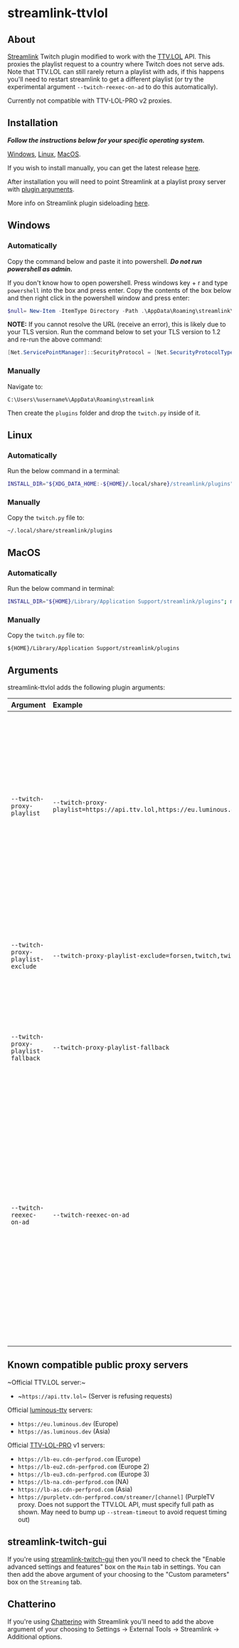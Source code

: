 # streamlink-ttvlol
## About

[Streamlink](https://streamlink.github.io) Twitch plugin modified to work with the [TTV.LOL](https://github.com/TTV-LOL/extensions) API. This proxies the playlist request to a country where Twitch does not serve ads. Note that TTV.LOL can still rarely return a playlist with ads, if this happens you'll need to restart streamlink to get a different playlist (or try the experimental argument `--twitch-reexec-on-ad` to do this automatically).

Currently not compatible with TTV-LOL-PRO v2 proxies.

## Installation
***Follow the instructions below for your specific operating system.***

[Windows](#windows), [Linux](#linux), [MacOS](#macos).

If you wish to install manually, you can get the latest release [here](https://github.com/2bc4/streamlink-ttvlol/releases/latest/download/twitch.py).

After installation you will need to point Streamlink at a playlist proxy server with [plugin arguments](#arguments).

More info on Streamlink plugin sideloading [here](https://streamlink.github.io/latest/cli/plugin-sideloading.html).

## Windows
### Automatically

Copy the command below and paste it into powershell. ***Do not run powershell as admin.*** 

If you don't know how to open powershell. Press windows key + r and type `powershell` into the box and press enter. Copy the contents of the box below and then right click in the powershell window and press enter:

```powershell
$null= New-Item -ItemType Directory -Path .\AppData\Roaming\streamlink\plugins -Force; iwr -Uri 'https://github.com/2bc4/streamlink-ttvlol/releases/latest/download/twitch.py' -OutFile .\AppData\Roaming\streamlink\plugins\twitch.py

```

**NOTE:** If you cannot resolve the URL (receive an error), this is likely due to your TLS version. Run the command below to set your TLS version to 1.2 and re-run the above command:

```powershell
[Net.ServicePointManager]::SecurityProtocol = [Net.SecurityProtocolType]::Tls12
```

### Manually
Navigate to:

```
C:\Users\%username%\AppData\Roaming\streamlink
```

Then create the `plugins` folder and drop the `twitch.py` inside of it.

## Linux
### Automatically

Run the below command in a terminal:

```sh
INSTALL_DIR="${XDG_DATA_HOME:-${HOME}/.local/share}/streamlink/plugins"; mkdir -p "$INSTALL_DIR"; curl -L -o "$INSTALL_DIR"/twitch.py 'https://github.com/2bc4/streamlink-ttvlol/releases/latest/download/twitch.py'
```

### Manually
Copy the `twitch.py` file to:

```
~/.local/share/streamlink/plugins
```

## MacOS
### Automatically

Run the below command in terminal:

```sh
INSTALL_DIR="${HOME}/Library/Application Support/streamlink/plugins"; mkdir -p "$INSTALL_DIR"; curl -L -o "$INSTALL_DIR"/twitch.py 'https://github.com/2bc4/streamlink-ttvlol/releases/latest/download/twitch.py'
```

### Manually
Copy the `twitch.py` file to:

```
${HOME}/Library/Application Support/streamlink/plugins
```

## Arguments
streamlink-ttvlol adds the following plugin arguments:

|Argument                                |Example                                                                                    |Description|
|:---------------------------------------|:------------------------------------------------------------------------------------------|:----------|
|<pre/>`--twitch-proxy-playlist`         |<pre/>`--twitch-proxy-playlist=https://api.ttv.lol,https://eu.luminous.dev/live/[channel]` |Proxy playlist request through a server that supports the TTV.LOL API (or a server that doesn't with a custom URL, see [here](https://github.com/2bc4/streamlink-ttvlol/releases/tag/5.3.0-20230313)). It can also be pointed at multiple comma separated servers which will try each server in order until successful.
|<pre/>`--twitch-proxy-playlist-exclude` |<pre/>`--twitch-proxy-playlist-exclude=forsen,twitch,twitchgaming`                         |Can be used to exclude channels from being proxied (eg. you're subscribed to the channel and want to use your OAuth token to avoid ads instead)
|<pre/>`--twitch-proxy-playlist-fallback`|<pre/>`--twitch-proxy-playlist-fallback`                                                   |Enable if Streamlink should fallback to Twitch servers if all requests to playlist proxies fail.
|<pre/>`--twitch-reexec-on-ad`           |<pre/>`--twitch-reexec-on-ad`                                                              |*(Experimental)* Re-executes Streamlink to retrieve a new playlist when encountering an embedded advertisement segment. <br/> **NOTE:** If you're recording the stream to a file with `-o` or similar this will overwrite the file when it triggers. To workaround this you can create a unique filename for each re-exec by appending the current timestamp with [metadata variables](https://streamlink.github.io/cli/metadata.html#variables).

## Known compatible public proxy servers
~Official TTV.LOL server:~
- ~`https://api.ttv.lol`~ (Server is refusing requests)

Official [luminous-ttv](https://github.com/AlyoshaVasilieva/luminous-ttv) servers:
- `https://eu.luminous.dev` (Europe)
- `https://as.luminous.dev` (Asia)

Official [TTV-LOL-PRO](https://github.com/younesaassila/ttv-lol-pro/discussions/37#discussioncomment-5426032) v1 servers:
- `https://lb-eu.cdn-perfprod.com` (Europe)
- `https://lb-eu2.cdn-perfprod.com` (Europe 2)
- `https://lb-eu3.cdn-perfprod.com` (Europe 3)
- `https://lb-na.cdn-perfprod.com` (NA)
- `https://lb-as.cdn-perfprod.com` (Asia)
- `https://purpletv.cdn-perfprod.com/streamer/[channel]` (PurpleTV proxy. Does not support the TTV.LOL API, must specify full path as shown. May need to bump up `--stream-timeout` to avoid request timing out)

## streamlink-twitch-gui
If you're using [streamlink-twitch-gui](https://github.com/streamlink/streamlink-twitch-gui) then you'll need to check the "Enable advanced settings and features" box on the `Main` tab in settings. You can then add the above argument of your choosing to the "Custom parameters" box on the `Streaming` tab.

## Chatterino
If you're using [Chatterino](https://github.com/Chatterino/chatterino2) with Streamlink you'll need to add the above argument of your choosing to Settings -> External Tools -> Streamlink -> Additional options.
